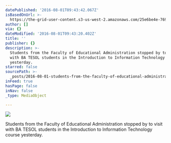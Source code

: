 ```yaml
---
datePublished: '2016-08-01T09:43:42.067Z'
isBasedOnUrl: >-
  https://the-grid-user-content.s3-us-west-2.amazonaws.com/25e6be4e-7690-4a21-bc45-57e2ad7b64bf.jpg
author: []
via: {}
dateModified: '2016-08-01T09:43:20.402Z'
title: ''
publisher: {}
description: >-
  Students from the Faculty of Educational Administration stopped by to visit
  with BA TESOL students in the Introduction to Information Technology course
  yesterday.
starred: false
sourcePath: >-
  _posts/2016-08-01-students-from-the-faculty-of-educational-administration-stop.md
inFeed: true
hasPage: false
inNav: false
_type: MediaObject

---
```

![](https://the-grid-user-content.s3-us-west-2.amazonaws.com/25e6be4e-7690-4a21-bc45-57e2ad7b64bf.jpg)

Students from the Faculty of Educational Administration stopped by to visit with BA TESOL students in the Introduction to Information Technology course yesterday.